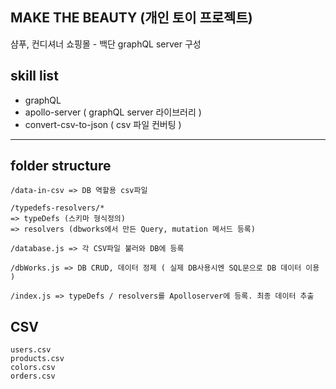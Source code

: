 ## MAKE THE BEAUTY (개인 토이 프로젝트)

샴푸, 컨디셔너 쇼핑몰 - 백단 graphQL server 구성

## skill list

- graphQL
- apollo-server ( graphQL server 라이브러리 )
- convert-csv-to-json ( csv 파일 컨버팅 )

---

## folder structure

```
/data-in-csv => DB 역할용 csv파일

/typedefs-resolvers/*
=> typeDefs (스키마 형식정의)
=> resolvers (dbworks에서 만든 Query, mutation 메서드 등록)

/database.js => 각 CSV파일 불러와 DB에 등록

/dbWorks.js => DB CRUD, 데이터 정제 ( 실제 DB사용시엔 SQL문으로 DB 데이터 이용 )

/index.js => typeDefs / resolvers를 Apolloserver에 등록. 최종 데이터 추출
```

## CSV

```
users.csv
products.csv
colors.csv
orders.csv
```
